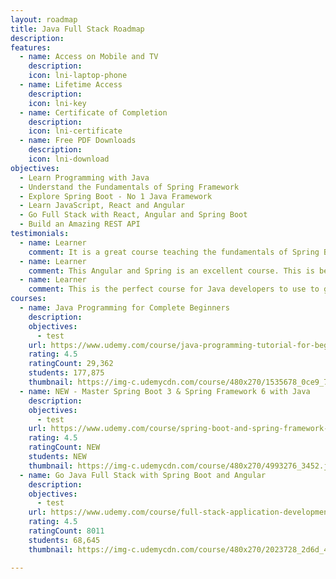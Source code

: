 ```yaml
---
layout: roadmap
title: Java Full Stack Roadmap
description:
features:
  - name: Access on Mobile and TV
    description: 
    icon: lni-laptop-phone
  - name: Lifetime Access
    description: 
    icon: lni-key
  - name: Certificate of Completion
    description: 
    icon: lni-certificate
  - name: Free PDF Downloads
    description: 
    icon: lni-download
objectives:
  - Learn Programming with Java
  - Understand the Fundamentals of Spring Framework
  - Explore Spring Boot - No 1 Java Framework
  - Learn JavaScript, React and Angular
  - Go Full Stack with React, Angular and Spring Boot
  - Build an Amazing REST API
testimonials:
  - name: Learner
    comment: It is a great course teaching the fundamentals of Spring Boot and Angular. Integrating the Spring Boot with Angular using Restful services. Finally the author taught important aspects in the Spring Boot with an example. He also taught the JPA and how JPA is used to commit the data and retrieve the data using repository.
  - name: Learner
    comment: This Angular and Spring is an excellent course. This is better course than best rated 37Hr Angular course. Short and concise and no nonsense. Ranga is a very good teacher and talks to the point. Glad I took this course. Learned a lot. Thank you Ranga.
  - name: Learner
    comment: This is the perfect course for Java developers to use to get familiar with Angular and do it beyond just an elementary kind of familiarity. Very good job, instructor. Thank you!
courses:
  - name: Java Programming for Complete Beginners
    description:
    objectives:
      - test
    url: https://www.udemy.com/course/java-programming-tutorial-for-beginners/?couponCode=MAR2023
    rating: 4.5
    ratingCount: 29,362 
    students: 177,875
    thumbnail: https://img-c.udemycdn.com/course/480x270/1535678_0ce9_7.jpg
  - name: NEW - Master Spring Boot 3 & Spring Framework 6 with Java
    description:
    objectives:
      - test
    url: https://www.udemy.com/course/spring-boot-and-spring-framework-tutorial-for-beginners/?couponCode=MAR2023
    rating: 4.5
    ratingCount: NEW
    students: NEW
    thumbnail: https://img-c.udemycdn.com/course/480x270/4993276_3452.jpg
  - name: Go Java Full Stack with Spring Boot and Angular
    description:
    objectives:
      - test
    url: https://www.udemy.com/course/full-stack-application-development-with-spring-boot-and-angular/?couponCode=MAR2023
    rating: 4.5
    ratingCount: 8011
    students: 68,645
    thumbnail: https://img-c.udemycdn.com/course/480x270/2023728_2d6d_4.jpg

---
```


